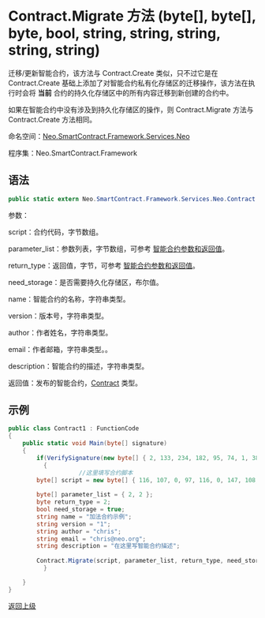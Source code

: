 # Contract.Migrate 方法 (byte[], byte[], byte, bool, string, string, string, string, string)

迁移/更新智能合约，该方法与 Contract.Create 类似，只不过它是在 Contract.Create 基础上添加了对智能合约私有化存储区的迁移操作，该方法在执行时会将 **当前** 合约的持久化存储区中的所有内容迁移到新创建的合约中。

如果在智能合约中没有涉及到持久化存储区的操作，则 Contract.Migrate 方法与 Contract.Create 方法相同。

命名空间：[Neo.SmartContract.Framework.Services.Neo](../../Neo.md)

程序集：Neo.SmartContract.Framework

## 语法

```c#
public static extern Neo.SmartContract.Framework.Services.Neo.Contract Migrate(byte[] script, byte[] parameter_list, byte return_type, bool need_storage, string name, string version, string author, string email, string description)
```

参数：

script：合约代码，字节数组。

parameter_list：参数列表，字节数组，可参考 [智能合约参数和返回值](../../../../tutorial/Parameter.md)。

return_type：返回值，字节，可参考 [智能合约参数和返回值](../../../../tutorial/Parameter.md)。

need_storage：是否需要持久化存储区，布尔值。

name：智能合约的名称，字符串类型。

version：版本号，字符串类型。

author：作者姓名，字符串类型。

email：作者邮箱，字符串类型。。

description：智能合约的描述，字符串类型。

返回值：发布的智能合约，[Contract](../Contract.md) 类型。

## 示例

```c#
public class Contract1 : FunctionCode
{
    public static void Main(byte[] signature)
    {
        if(VerifySignature(new byte[] { 2, 133, 234, 182, 95, 74, 1, 38, 228, 184, 91, 78, 93, 139, 126, 48, 58, 255, 126, 251, 54, 13, 89, 95, 46, 49, 137, 187, 144, 72, 122, 213, 170 }, signature))
          {
                    //这里填写合约脚本
        byte[] script = new byte[] { 116, 107, 0, 97, 116, 0, 147, 108, 118, 107, 148, 121, 116, 81, 147, 108, 118, 107, 148, 121, 147, 116, 0, 148, 140, 108, 118, 107, 148, 114, 117, 98, 3, 0, 116, 0, 148, 140, 108, 118, 107, 148, 121, 97, 116, 140, 108, 118, 107, 148, 109, 116, 108, 118, 140, 107, 148, 109, 116, 108, 118, 140, 107, 148, 109, 108, 117, 102 }; 
      
        byte[] parameter_list = { 2, 2 };
        byte return_type = 2;
        bool need_storage = true;
        string name = "加法合约示例";
        string version = "1";
        string author = "chris";
        string email = "chris@neo.org";
        string description = "在这里写智能合约描述";
      
        Contract.Migrate(script, parameter_list, return_type, need_storage, name, version, author, email, description);
          }

    }
}
```



[返回上级](../Contract.md)